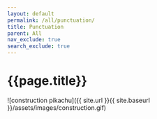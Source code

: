 ```yaml
---
layout: default
permalink: /all/punctuation/
title: Punctuation
parent: All
nav_exclude: true
search_exclude: true
---
```

# {{page.title}}
![construction pikachu]({{ site.url }}{{ site.baseurl }}/assets/images/construction.gif)